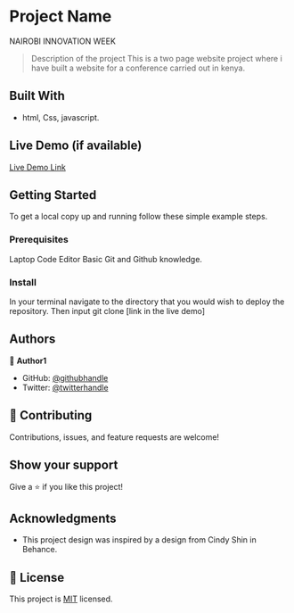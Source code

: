 

# Project Name
NAIROBI INNOVATION WEEK
> Description of the project
This is a two page website project where i have built a website for a conference carried out in kenya.

## Built With

- html, Css, javascript.

## Live Demo (if available)

[Live Demo Link](https://livedemo.com)


## Getting Started
To get a local copy up and running follow these simple example steps.

### Prerequisites
Laptop
Code Editor
Basic Git and Github knowledge.

### Install
In your terminal navigate to the directory that you would wish to deploy the repository. Then input git clone [link in the live demo]



## Authors

👤 **Author1**

- GitHub: [@githubhandle](https://github.com/tingamapuro04)
- Twitter: [@twitterhandle](https://twitter.com/alphonce_mobutu)

## 🤝 Contributing

Contributions, issues, and feature requests are welcome!

## Show your support

Give a ⭐️ if you like this project!

## Acknowledgments

- This project design was inspired by a design from Cindy Shin in Behance.

## 📝 License

This project is [MIT](./MIT.md) licensed.
